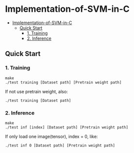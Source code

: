 # Implementation-of-SVM-in-C

- [Implementation-of-SVM-in-C](#implementation-of-svm-in-c)
  - [Quick Start](#quick-start)
    - [1. Training](#1-training)
    - [2. Inference](#2-inference)


## Quick Start

### 1. Training

    make
    ./test training [Dataset path] [Pretrain weight path]

If not use pretrain weight, also:

    ./test training [Dataset path]

    

### 2. Inference

    make
    ./test inf [index] [Dataset path] [Pretrain weight path]

If only load one image(tensor), index = 0, like:

    ./test inf 0 [Dataset path] [Pretrain weight path]
